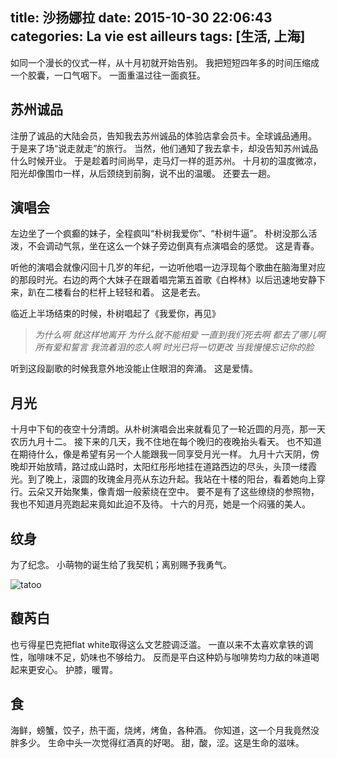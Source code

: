 title: 沙扬娜拉
date: 2015-10-30 22:06:43
categories: La vie est ailleurs
tags: [生活, 上海]
---

如同一个漫长的仪式一样，从十月初就开始告别。
我把短短四年多的时间压缩成一个胶囊，一口气咽下。
一面重温过往一面疯狂。

<!-- more -->

## 苏州诚品

注册了诚品的大陆会员，告知我去苏州诚品的体验店拿会员卡。全球诚品通用。
于是来了场“说走就走”的旅行。
当然，他们通知了我去拿卡，却没告知苏州诚品什么时候开业。
于是趁着时间尚早，走马灯一样的逛苏州。
十月初的温度微凉，阳光却像围巾一样，从后颈绕到前胸，说不出的温暖。
还要去一趟。

## 演唱会

左边坐了一个疯癫的妹子，全程疯叫“朴树我爱你”、“朴树牛逼”。
朴树没那么活泼，不会调动气氛，坐在这么一个妹子旁边倒真有点演唱会的感觉。
这是青春。

听他的演唱会就像闪回十几岁的年纪，一边听他唱一边浮现每个歌曲在脑海里对应的那段时光。右边的两个大妹子在跟着唱完第五首歌《白桦林》以后迅速地安静下来，趴在二楼看台的栏杆上轻轻和着。
这是老去。

临近上半场结束的时候，朴树唱起了《我爱你，再见》
<!-- HTML -->
<blockquote class="blockquote-center"><i>为什么啊
就这样地离开
为什么就不能相爱
一直到我们死去啊
都去了哪儿啊
所有爱和誓言
我流着泪的恋人啊
时光已将一切更改
当我慢慢忘记你的脸
</i></blockquote>

听到这段副歌的时候我意外地没能止住眼泪的奔涌。
这是爱情。

## 月光

十月中下旬的夜空十分清朗。从朴树演唱会出来就看见了一轮近圆的月亮，那一天农历九月十二。
接下来的几天，我不住地在每个晚归的夜晚抬头看天。
也不知道在期待什么，像是希望有另一个人能跟我一同享受月光一样。
九月十六天阴，傍晚却开始放晴，路过成山路时，太阳红彤彤地挂在道路西边的尽头，头顶一缕霞光。到了晚上，滚圆的玫瑰金月亮从东边升起。我站在十楼的阳台，看着她向上穿行。云朵又开始聚集，像青烟一般萦绕在空中。
要不是有了这些缭绕的参照物，我也不知道月亮跑起来竟如此迫不及待。
十六的月亮，她是一个闷骚的美人。

## 纹身

为了纪念。
小萌物的诞生给了我契机；离别赐予我勇气。

![tatoo](http://7xndoy.com1.z0.glb.clouddn.com/lavie7-tatoo.jpg)

## 馥芮白

也亏得星巴克把flat white取得这么文艺腔调泛滥。
一直以来不太喜欢拿铁的调性，咖啡味不足，奶味也不够给力。
反而是平白这种奶与咖啡势均力敌的味道喝起来更安心。
护膝，暖胃。

## 食

海鲜，螃蟹，饺子，热干面，烧烤，烤鱼，各种酒。
你知道，这一个月我竟然没胖多少。
生命中头一次觉得红酒真的好喝。
甜，酸，涩。这是生命的滋味。